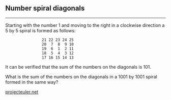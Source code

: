 ## Number spiral diagonals

---

<p>Starting with the number 1 and moving to the right in a clockwise direction a 5 by 5 spiral is formed as follows:</p>

```
                21 22 23 24 25
                20  7  8  9 10
                19  6  1  2 11
                18  5  4  3 12
                17 16 15 14 13
```

<p>It can be verified that the sum of the numbers on the diagonals is 101.</p>
<p>What is the sum of the numbers on the diagonals in a 1001 by 1001 spiral formed in the same way?</p>

[projecteuler.net](https://projecteuler.net/problem=28)
